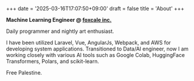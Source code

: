 +++
date = '2025-03-16T17:07:50+09:00'
draft = false
title = 'About'
+++

**Machine Learning Engineer @ [foxcale inc.](https://foxcale.com)**

Daily programmer and nightly art enthusiast.

I have been utilized Laravel, Vue, AngularJs, Webpack, and AWS for developing system applications. Transitioned to Data/AI engineer, now I am working closely with various AI tools such as Google Colab, HuggingFace Transformers, Polars, and scikit-learn.

Free Palestine.
